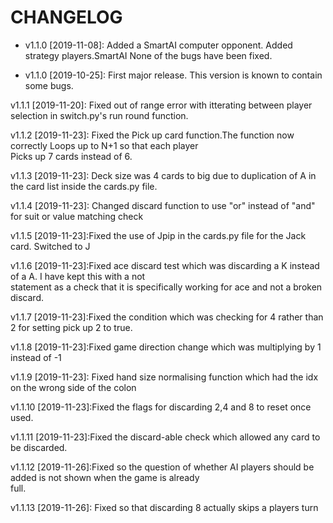 # CHANGELOG

* v1.1.0 [2019-11-08]: Added a SmartAI computer opponent.
  Added strategy players.SmartAI
  None of the bugs have been fixed.

* v1.1.0 [2019-10-25]: First major release.
  This version is known to contain some bugs.
  
 v1.1.1 [2019-11-20]: Fixed out of range error with itterating between player selection in switch.py's run round function.
  
  v1.1.2 [2019-11-23]: Fixed the Pick up card function.The function now correctly Loops up to N+1 so that each player  
  Picks up 7 cards instead of 6.
  
  v1.1.3 [2019-11-23]: Deck size was 4 cards to big due to duplication of A in the card list inside the cards.py file.
  
  v1.1.4 [2019-11-23]: Changed discard function to use "or" instead of "and" for suit or value matching check
  
  v1.1.5 [2019-11-23]:Fixed the use of Jpip in the cards.py file for the Jack card. Switched to J
  
  v1.1.6 [2019-11-23]:Fixed ace discard test which was discarding a K instead of a A. I have kept this with a not   
  statement as a check that it is specifically working for ace and not a broken discard.
  
  v1.1.7 [2019-11-23]:Fixed the condition which was checking for 4 rather than 2 for setting pick up 2 to true.
  
  v1.1.8 [2019-11-23]:Fixed game direction change which was multiplying by 1 instead of -1
  
  v1.1.9 [2019-11-23]: Fixed hand size normalising function which had the idx on the wrong side of the colon
  
  v1.1.10 [2019-11-23]:Fixed the flags  for discarding 2,4 and 8 to reset once used. 
  
  v1.1.11 [2019-11-23]:Fixed the discard-able check which allowed any card to be discarded.
  
  v1.1.12 [2019-11-26]:Fixed so the question of whether AI players should be added is not shown when the game is already  
  full. 
  
  v1.1.13 [2019-11-26]: Fixed so that discarding 8 actually skips a players turn 
  
  